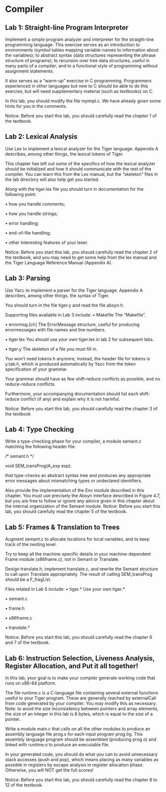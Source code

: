 # Compiler

## Lab 1: Straight-line Program Interpreter

Implement a simple program analyzer and interpreter for the straight-line programming language. This exercise serves as an introduction to environments (symbol tables mapping variable-names to information about the variables); to abstract syntax (data structures representing the phrase structure of programs); to recursion over tree data structures, useful in many parts of a compiler; and to a functional style of programming without assignment statements.

It also serves as a “warm-up” exercise in C programming. Programmers experienced in other languages but new to C should be able to do this exercise, but will need supplementary material (such as textbooks) on C.

In this lab, you should modify the file myimpl.c. We have already given some hints for you in the comments.

Notice: Before you start this lab, you should carefully read the chapter 1 of the textbook.

##  Lab 2: Lexical Analysis

Use Lex to implement a lexical analyzer for the Tiger language. Appendix A describes, among other things, the lexical tokens of Tiger.

This chapter has left out some of the specifics of how the lexical analyzer should be initialized and how it should communicate with the rest of the compiler. You can learn this from the Lex manual, but the “skeleton” files in the lab directory will also help get you started.

Along with the tiger.lex file you should turn in documentation for the following point:

• how you handle comments;

• how you handle strings;

• error handling;

• end-of-file handling;

• other interesting features of your lexer.

Notice: Before you start this lab, you should carefully read the chapter 2 of the textbook, and you may need to get some help from the lex manual and the Tiger Language Reference Manual (Appendix A). 

## Lab 3: Parsing

Use Yacc to implement a parser for the Tiger language. Appendix A describes, among other things, the syntax of Tiger.

You should turn in the file tiger.y and read the file absyn.h.

Supporting files available in Lab 3 include:
  • Makefile The “Makefile”.

  • errormsg.[ch] The ErrorMessage structure, useful for producing errormessages with file names and line numbers.

  • tiger.lex You should use *your own* tiger.lex in lab 2 for subsequent labs.

  • tiger.y The skeleton of a file you must fill in.

You won’t need tokens.h anymore; instead, the header file for tokens is y.tab.h, which is produced automatically by Yacc from the token specification of your grammar.

Your grammar should have as few shift-reduce conflicts as possible, and no reduce-reduce conflicts.

Furthermore, your accompanying documentation should list each shift-reduce conflict (if any) and explain why it is not harmful.

Notice: Before you start this lab, you should carefully read the chapter 3 of the textbook

## Lab 4: Type Checking

Write a type-checking phase for your compiler, a module semant.c matching the following header file:

/* semant.h */

void SEM_transProg(A_exp exp);

that type-checks an abstract syntax tree and produces any appropriate error messages about mismatching types or undeclared identifiers.

Also provide the implementation of the Env module described in this chapter. You must use precisely the Absyn interface described in Figure 4.7, but you are free to follow or ignore any advice given in this chapter about the internal organization of the Semant module.
Notice: Before you start this lab, you should carefully read the chapter 5 of the textbook.

## Lab 5: Frames & Translation to Trees

Augment semant.c to allocate locations for local variables, and to keep track of the nesting level.

Try to keep all the machine-specific details in your machine-dependent Frame module (x86frame.c), not in Semant or Translate.

Design translate.h, implement translate.c, and rewrite the Semant structure to call upon Translate appropriately. The result of calling SEM_transProg should be a F_fragList.

Files related in Lab 5 include:
  • tiger.*   Use your own tiger.*

  • semant.c

  • frame.h

  • x86frame.c

  • translate.*

Notice: Before you start this lab, you should carefully read the chapter 6 and 7 of the textbook.

## Lab 6: Instruction Selection, Liveness Analysis, Register Allocation, and Put it all together!

In this lab, your goal is to make your compiler generate working code that runs on x86-64 platform.

The file runtime.c is a C-language file containing several external functions useful to your Tiger program. These are generally reached by externalCall from code generated by your compiler. You may modify this as necessary. Note: to avoid the size inconsistency between pointers and array elements, the size of an integer in this lab is 8 bytes, which is equal to the size of a pointer.

Write a module main.c that calls on all the other modules to produce an assembly language file prog.s for each input program prog.tig. This assembly language program should be assembled (producing prog.o) and linked with runtime.o to produce an executable file.

In your generated code, you should do what you can to avoid unnecessary stack accesses (push and pop), which means placing as many variables as possible in registers by escape analysis in register allocation phase. Otherwise, you will NOT get the full scores!

Notice: Before you start this lab, you should carefully read the chapter 8 to 12 of the textbook. 
